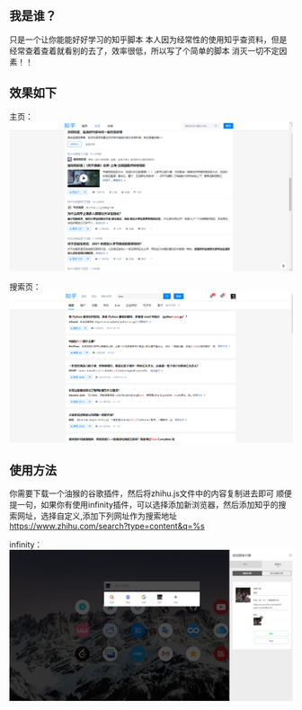 ## 我是谁？

只是一个让你能能好好学习的知乎脚本
本人因为经常性的使用知乎查资料，但是经常查着查着就看别的去了，效率很低，所以写了个简单的脚本
消灭一切不定因素！！

## 效果如下

主页：
![](./img/main.png)

搜索页：
![](./img/search.png)

## 使用方法

你需要下载一个油猴的谷歌插件，然后将zhihu.js文件中的内容复制进去即可
顺便提一句，如果你有使用infinity插件，可以选择添加新浏览器，然后添加知乎的搜索网址，选择自定义,添加下列网址作为搜索地址
https://www.zhihu.com/search?type=content&q=%s

infinity：
![](./img/infinity.png)
